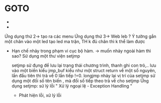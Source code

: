 # GOTO
-
-
Ứng dụng thứ 2-> tạo ra các menu
Ứng dụng thứ 3-> Web leb
? Ý tưởng gắn một chân vào một led tạo led ma trận, TH k đủ chân thì k thể làm được
- Hạn chế nhảy trong phạm vi cục bộ hàm. -> muốn nhảy ngoài hàm thì sao?
  Sử dụng một thư viện setjmp

  setjmp sử đụng để lưu lại trạng thái chương trình, thanh ghi con trỏ,..
  lưu vào một biến kiểu jmp_buf kiểu như một struct
  return về một số nguyên, lần đầu tiên thì trả về 0 lần tiếp !=0.
  longjmp nhảy lại vị trí của setjmp
  sử dụng một đối số tên biến , mà đối số tiếp theo trả về cho setjmp
  Ứng dụng setjmp: sử lý lỗi " Xử lý ngoại lệ - Exception Handling "
  - Phát hiện lỗi, xử lý lỗi
